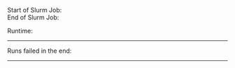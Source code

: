 Start of Slurm Job:     
End of Slurm Job:       

Runtime:                

--------------------------------------------------

Runs failed in the end: 

---------------------------------------------------
